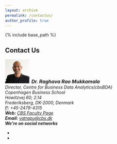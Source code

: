 ```yaml
---
layout: archive
permalink: /contactus/
author_profile: true
---
```


{% include base_path %}



<!-- Section: contact -->
<section id="contact" class="home-section parallax-window4">
  <div class="heading-contact">
    <div class="container w-100 p-0 m-0">
      <div class="row">
        <div class="col-lg-8 col-lg-offset-2 m-0">
          <div class="wow bounceInDown" data-wow-delay="0.4s">
            <div class="section-heading">
              <h2 class="text-left">Contact Us</h2>
            </div>
          </div>
        </div>
      </div>
    </div>
  </div>
  <div class="container p-0 m-0 w-100">
    <div class="row">
      <div class="col-lg-5 col-md-5">
        <div class="widget-contact">
          <address>
          <strong><img src="/images/teams/raghava1.jpg" alt='Raghava Mukkamala' width="80" class="img-circle table-bordered" > &nbsp;<span style="font-size:16px">Dr. Raghava Rao Mukkamala</span></strong><br>
          Director, Centre for Business Data Analytics(cbsBDA)<br>
          <!-- Professor, Department of Digitalization<br> -->
          Copenhagen Business School<br>
          Howitzvej 60; 2.14<br>
          Frederiksberg, DK-2000, Denmark<br>
          <abbr title="Phone">P:</abbr> +45-2479-4315
          </address>
          <address>
          <strong>Web:</strong> <a href="https://www.cbs.dk/en/staff/rvdigi" target="blank">CBS Faculty Page</a></li>
          </address>
          <address>
          <strong>Email:</strong> <a href="mailto:#">vatrapu@cbs.dk</a>
          </address>
          <address>
          <strong>We're on social networks</strong><br>
          <ul class="company-social p-0">
            <li class="social-facebook"><a href="https://www.facebook.com/CBSBDA/?fref=ts" target="blank"><i class="fa fa-facebook"></i></a></li>
            <li class="social-twitter"><a href="https://twitter.com/search?q=socialsetanalysis&amp;src=typd" target="blank"><i class="fa fa-twitter"></i></a></li>
          </ul>
          </address>
        </div>
      </div>
      <div class="col-lg-7 col-md-7">
        <div class="boxed-greys">
          <div id="MyGmaps" style="width:100%;height:250px;"></div>
        </div>
      </div>
    </div>
  </div>
</section>
<!-- /Section: contact -->
